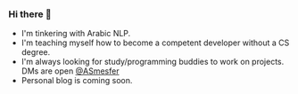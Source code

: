 ### Hi there 👋

- I'm tinkering with Arabic NLP. 
- I'm teaching myself how to become a competent developer without a CS degree. 
- I'm always looking for study/programming buddies to work on projects. DMs are open [@ASmesfer](https://twitter.com/asmesfer)
- Personal blog is coming soon.
